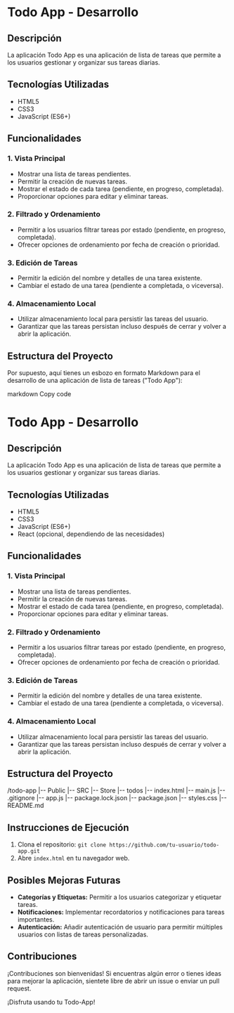 # Todo App - Desarrollo

## Descripción

La aplicación Todo App es una aplicación de lista de tareas que permite a los usuarios gestionar y organizar sus tareas diarias.

## Tecnologías Utilizadas

- HTML5
- CSS3
- JavaScript (ES6+)

## Funcionalidades

### 1. Vista Principal

- Mostrar una lista de tareas pendientes.
- Permitir la creación de nuevas tareas.
- Mostrar el estado de cada tarea (pendiente, en progreso, completada).
- Proporcionar opciones para editar y eliminar tareas.

### 2. Filtrado y Ordenamiento

- Permitir a los usuarios filtrar tareas por estado (pendiente, en progreso, completada).
- Ofrecer opciones de ordenamiento por fecha de creación o prioridad.

### 3. Edición de Tareas

- Permitir la edición del nombre y detalles de una tarea existente.
- Cambiar el estado de una tarea (pendiente a completada, o viceversa).

### 4. Almacenamiento Local

- Utilizar almacenamiento local para persistir las tareas del usuario.
- Garantizar que las tareas persistan incluso después de cerrar y volver a abrir la aplicación.

## Estructura del Proyecto


Por supuesto, aquí tienes un esbozo en formato Markdown para el desarrollo de una aplicación de lista de tareas ("Todo App"):

markdown
Copy code
# Todo App - Desarrollo

## Descripción

La aplicación Todo App es una aplicación de lista de tareas que permite a los usuarios gestionar y organizar sus tareas diarias.

## Tecnologías Utilizadas

- HTML5
- CSS3
- JavaScript (ES6+)
- React (opcional, dependiendo de las necesidades)

## Funcionalidades

### 1. Vista Principal

- Mostrar una lista de tareas pendientes.
- Permitir la creación de nuevas tareas.
- Mostrar el estado de cada tarea (pendiente, en progreso, completada).
- Proporcionar opciones para editar y eliminar tareas.

### 2. Filtrado y Ordenamiento

- Permitir a los usuarios filtrar tareas por estado (pendiente, en progreso, completada).
- Ofrecer opciones de ordenamiento por fecha de creación o prioridad.

### 3. Edición de Tareas

- Permitir la edición del nombre y detalles de una tarea existente.
- Cambiar el estado de una tarea (pendiente a completada, o viceversa).

### 4. Almacenamiento Local

- Utilizar almacenamiento local para persistir las tareas del usuario.
- Garantizar que las tareas persistan incluso después de cerrar y volver a abrir la aplicación.

## Estructura del Proyecto

/todo-app
|-- Public
|-- SRC
|-- Store
|-- todos
|-- index.html
|-- main.js
|-- .gitignore
|-- app.js
|-- package.lock.json
|-- package.json
|-- styles.css
|-- README.md


## Instrucciones de Ejecución

1. Clona el repositorio: `git clone https://github.com/tu-usuario/todo-app.git`
2. Abre `index.html` en tu navegador web.

## Posibles Mejoras Futuras

- **Categorías y Etiquetas:** Permitir a los usuarios categorizar y etiquetar tareas.
- **Notificaciones:** Implementar recordatorios y notificaciones para tareas importantes.
- **Autenticación:** Añadir autenticación de usuario para permitir múltiples usuarios con listas de tareas personalizadas.

## Contribuciones

¡Contribuciones son bienvenidas! Si encuentras algún error o tienes ideas para mejorar la aplicación, sientete libre de abrir un issue o enviar un pull request.

¡Disfruta usando tu Todo-App!

